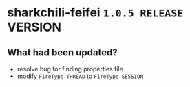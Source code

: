 # sharkchili-feifei `1.0.5 RELEASE` VERSION

## What had been updated?
* resolve bug for finding properties file
* modify `FireType.THREAD` to `FireType.SESSION`
